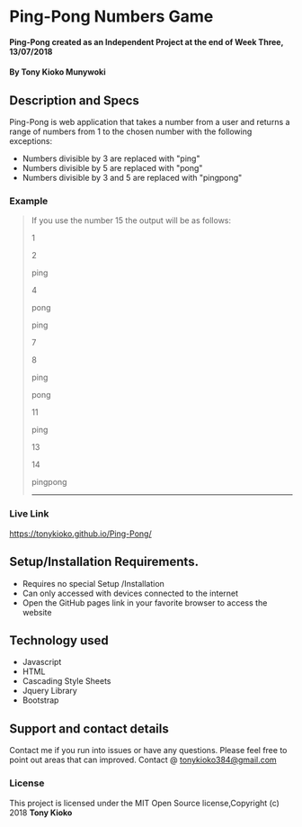 # Ping-Pong Numbers Game
#### Ping-Pong created as an Independent Project at the end of Week Three, 13/07/2018
#### By **Tony Kioko Munywoki**
## Description and Specs
Ping-Pong is web application that takes a number from a user and returns a range of numbers from 1 to the chosen number with the following exceptions:

* Numbers divisible by 3 are replaced with "ping"
* Numbers divisible by 5 are replaced with "pong"
* Numbers divisible by 3 and 5 are replaced with "pingpong"
### Example
>If you use the number 15 the output will be as follows:
>
>1
>
>2
>
>ping
>
>4
>
>pong
>
>ping
>
>7
>
>8
>
>ping
>
>pong
>
>11
>
>ping
>
>13
>
>14
>
>pingpong
>
>---------------------------
>

### Live Link ###
https://tonykioko.github.io/Ping-Pong/
## Setup/Installation Requirements.
* Requires no special Setup /Installation
* Can only accessed with devices connected to the internet
* Open the GitHub pages link in your favorite browser to access the website

## Technology used ##

* Javascript
* HTML
* Cascading Style Sheets
* Jquery Library
* Bootstrap
## Support and contact details
Contact me if you run into issues or have any questions. Please feel free to point out areas that can improved. Contact @ tonykioko384@gmail.com
### License
This project is licensed under the MIT Open Source license,Copyright (c) 2018 **Tony Kioko**
